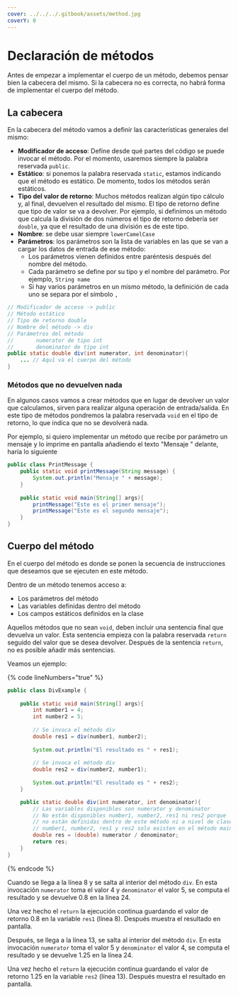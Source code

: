```yaml
---
cover: ../../../.gitbook/assets/method.jpg
coverY: 0
---
```


# Declaración de métodos

Antes de empezar a implementar el cuerpo de un método, debemos pensar bien la cabecera del mismo. Si la cabecera no es correcta, no habrá forma de implementar el cuerpo del método.

## La cabecera

En la cabecera del método vamos a definir las características generales del mismo:

* **Modificador de acceso**: Define desde qué partes del código se puede invocar el método. Por el momento, usaremos siempre la palabra reservada `public`.
* **Estático**: si ponemos la palabra reservada `static`, estamos indicando que el método es estático. De momento, todos los métodos serán estáticos.
* **Tipo del valor de retorno**: Muchos métodos realizan algún tipo cálculo y, al final, devuelven el resultado del mismo. El tipo de retorno define que tipo de valor se va a devolver. Por ejemplo, si definimos un método que calcula la división de dos números el tipo de retorno debería ser `double`, ya que el resultado de una división es de este tipo.
* **Nombre**: se debe usar siempre `lowerCamelCase`
* **Parámetros**: los parámetros son la lista de variables en las que se van a cargar los datos de entrada de ese método:
  * &#x20;Los parámetros vienen definidos entre paréntesis después del nombre del método.&#x20;
  * Cada parámetro se define por su tipo y el nombre del parámetro. Por ejemplo, `String name`
  * Si hay varios parámetros en un mismo método, la definición de cada uno se separa por el símbolo `,`

```java
// Modificador de acceso -> public
// Método estático
// Tipo de retorno double
// Nombre del método -> div
// Parámetros del método
//       numerator de tipo int
//       denominator de tipo int
public static double div(int numerator, int denominator){
    ... // Aquí va el cuerpo del método
}
```

### Métodos que no devuelven nada

En algunos casos vamos a crear métodos que en lugar de devolver un valor que calculamos, sirven para realizar alguna operación de entrada/salida. En este tipo de métodos pondremos la palabra reservada `void` en el tipo de retorno, lo que indica que no se devolverá nada.

Por ejemplo, si quiero implementar un método que recibe por parámetro un mensaje y lo imprime en pantalla añadiendo el texto "Mensaje " delante, haría lo siguiente

```java
public class PrintMessage {
    public static void printMessage(String message) {
        System.out.println("Mensaje " + message);
    }
    
    public static void main(String[] args){
        printMessage("Este es el primer mensaje");
        printMessage("Este es el segundo mensaje");
    }
}
```

## Cuerpo del método

En el cuerpo del método es donde se ponen la secuencia de instrucciones que deseamos que se ejecuten en este método.

Dentro de un método tenemos acceso a:

* Los parámetros del método
* Las variables definidas dentro del método
* Los campos estáticos definidos en la clase

Aquellos métodos que no sean `void`, deben incluir una sentencia final que devuelva un valor. Esta sentencia empieza con la palabra reservada `return` seguido del valor que se desea devolver. Después de la sentencia `return`, no es posible añadir más sentencias.

Veamos un ejemplo:

{% code lineNumbers="true" %}
```java
public class DivExample {
    
    public static void main(String[] args){
        int number1 = 4;
        int number2 = 5;
        
        // Se invoca el método div
        double res1 = div(number1, number2);
        
        System.out.println("El resultado es " + res1);
        
        // Se invoca el método div 
        double res2 = div(number2, number1);
        
        System.out.println("El resultado es " + res2);
    }

    public static double div(int numerator, int denominator){
        // Las variables disponibles son numerator y denominator
        // No están disponibles number1, number2, res1 ni res2 porque
        // no están definidas dentro de este método ni a nivel de clase
        // number1, number2, res1 y res2 solo existen en el método main
        double res = (double) numerator / denominator;
        return res;
    }
}
```
{% endcode %}

Cuando se llega a la línea 8 y se salta al interior del método `div`. En esta invocación `numerator` toma el valor 4 y `denominator` el valor 5, se computa el resultado y se devuelve 0.8 en la línea 24.

Una vez hecho el `return` la ejecución continua guardando el valor de retorno 0.8 en la variable `res1` (línea 8). Después muestra el resultado en pantalla.

Después, se llega a la línea 13, se salta al interior del método `div`. En esta invocación `numerator` toma el valor 5 y `denominator` el valor 4, se computa el resultado y se devuelve 1.25 en la línea 24.

Una vez hecho el `return` la ejecución continua guardando el valor de retorno 1.25 en la variable `res2` (línea 13). Después muestra el resultado en pantalla.
